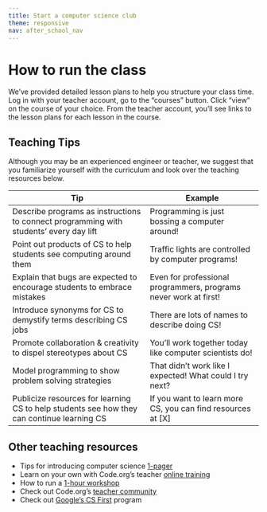 ```yaml
---
title: Start a computer science club
theme: responsive
nav: after_school_nav
---
```


# How to run the class

We’ve provided detailed lesson plans to help you structure your class time. Log in with your teacher account, go to the “courses” button. Click “view” on the course of your choice. From the teacher account, you’ll see links to the lesson plans for each lesson in the course. 

## Teaching Tips

Although you may be an experienced engineer or teacher, we suggest that you familiarize yourself with the curriculum and look over the teaching resources below.

| Tip | Example |
|-----|-----|
| Describe programs as instructions to connect programming with students’ every day lift | Programming is just bossing a computer around! |
| Point out products of CS to help students see computing around them | Traffic lights are controlled by computer programs! |
| Explain that bugs are expected to encourage students to embrace mistakes | Even for professional programmers, programs never work at first! |
| Introduce synonyms for CS to demystify terms describing CS jobs | There are lots of names to describe doing CS! |
| Promote collaboration & creativity to dispel stereotypes about CS | You’ll work together today like computer scientists do! |
| Model programming to show problem solving strategies | That didn’t work like I expected! What could I try next? |
| Publicize resources for learning CS to help students see how they can continue learning CS | If you want to learn more CS, you can find resources at [X] |

## Other teaching resources

- Tips for introducing computer science [1-pager](/files/CSTT_IntroducingCS.PDF)
- Learn on your own with Code.org’s teacher [online training](/educate/professional-development-online)
- How to run a [1-hour workshop](https://hourofcode.com/us/how-to) 
- Check out Code.org’s [teacher community](http://teacherblog.code.org/)
- Check out [Google’s CS First](https://www.cs-first.com) program

